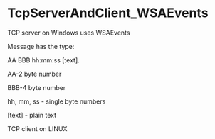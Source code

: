 # TcpServerAndClient_WSAEvents
TCP server on Windows uses WSAEvents

Message has the type:

AA BBB hh:mm:ss [text].

AA-2 byte number

BBB-4 byte number

hh, mm, ss - single byte numbers

[text] - plain text

TCP client on LINUX
